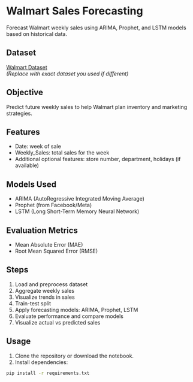 # Walmart Sales Forecasting

Forecast Walmart weekly sales using ARIMA, Prophet, and LSTM models based on historical data.

## Dataset
[Walmart Dataset](https://www.kaggle.com/datasets/kyanyoga/sample-sales-data)  
*(Replace with exact dataset you used if different)*

## Objective
Predict future weekly sales to help Walmart plan inventory and marketing strategies.

## Features
- Date: week of sale
- Weekly_Sales: total sales for the week
- Additional optional features: store number, department, holidays (if available)

## Models Used
- ARIMA (AutoRegressive Integrated Moving Average)
- Prophet (from Facebook/Meta)
- LSTM (Long Short-Term Memory Neural Network)

## Evaluation Metrics
- Mean Absolute Error (MAE)
- Root Mean Squared Error (RMSE)

## Steps
1. Load and preprocess dataset
2. Aggregate weekly sales
3. Visualize trends in sales
4. Train-test split
5. Apply forecasting models: ARIMA, Prophet, LSTM
6. Evaluate performance and compare models
7. Visualize actual vs predicted sales

## Usage
1. Clone the repository or download the notebook.
2. Install dependencies:
```bash
pip install -r requirements.txt
